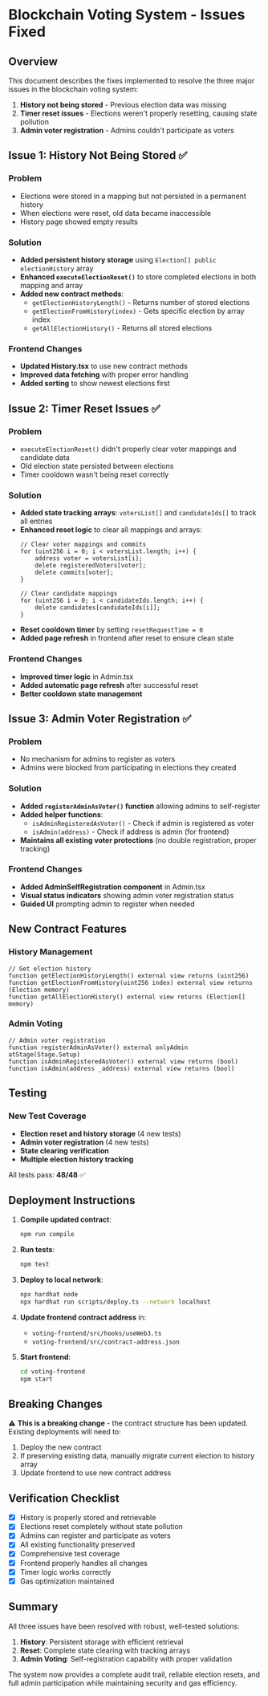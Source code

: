 # Blockchain Voting System - Issues Fixed

## Overview
This document describes the fixes implemented to resolve the three major issues in the blockchain voting system:

1. **History not being stored** - Previous election data was missing
2. **Timer reset issues** - Elections weren't properly resetting, causing state pollution
3. **Admin voter registration** - Admins couldn't participate as voters

## Issue 1: History Not Being Stored ✅

### Problem
- Elections were stored in a mapping but not persisted in a permanent history
- When elections were reset, old data became inaccessible
- History page showed empty results

### Solution
- **Added persistent history storage** using `Election[] public electionHistory` array
- **Enhanced `executeElectionReset()`** to store completed elections in both mapping and array
- **Added new contract methods**:
  - `getElectionHistoryLength()` - Returns number of stored elections
  - `getElectionFromHistory(index)` - Gets specific election by array index
  - `getAllElectionHistory()` - Returns all stored elections

### Frontend Changes
- **Updated History.tsx** to use new contract methods
- **Improved data fetching** with proper error handling
- **Added sorting** to show newest elections first

## Issue 2: Timer Reset Issues ✅

### Problem
- `executeElectionReset()` didn't properly clear voter mappings and candidate data
- Old election state persisted between elections
- Timer cooldown wasn't being reset correctly

### Solution
- **Added state tracking arrays**: `votersList[]` and `candidateIds[]` to track all entries
- **Enhanced reset logic** to clear all mappings and arrays:
  ```solidity
  // Clear voter mappings and commits
  for (uint256 i = 0; i < votersList.length; i++) {
      address voter = votersList[i];
      delete registeredVoters[voter];
      delete commits[voter];
  }
  
  // Clear candidate mappings
  for (uint256 i = 0; i < candidateIds.length; i++) {
      delete candidates[candidateIds[i]];
  }
  ```
- **Reset cooldown timer** by setting `resetRequestTime = 0`
- **Added page refresh** in frontend after reset to ensure clean state

### Frontend Changes
- **Improved timer logic** in Admin.tsx
- **Added automatic page refresh** after successful reset
- **Better cooldown state management**

## Issue 3: Admin Voter Registration ✅

### Problem
- No mechanism for admins to register as voters
- Admins were blocked from participating in elections they created

### Solution
- **Added `registerAdminAsVoter()` function** allowing admins to self-register
- **Added helper functions**:
  - `isAdminRegisteredAsVoter()` - Check if admin is registered as voter
  - `isAdmin(address)` - Check if address is admin (for frontend)
- **Maintains all existing voter protections** (no double registration, proper tracking)

### Frontend Changes
- **Added AdminSelfRegistration component** in Admin.tsx
- **Visual status indicators** showing admin voter registration status
- **Guided UI** prompting admin to register when needed

## New Contract Features

### History Management
```solidity
// Get election history
function getElectionHistoryLength() external view returns (uint256)
function getElectionFromHistory(uint256 index) external view returns (Election memory)
function getAllElectionHistory() external view returns (Election[] memory)
```

### Admin Voting
```solidity
// Admin voter registration
function registerAdminAsVoter() external onlyAdmin atStage(Stage.Setup)
function isAdminRegisteredAsVoter() external view returns (bool)
function isAdmin(address _address) external view returns (bool)
```

## Testing

### New Test Coverage
- **Election reset and history storage** (4 new tests)
- **Admin voter registration** (4 new tests)
- **State clearing verification**
- **Multiple election history tracking**

All tests pass: **48/48** ✅

## Deployment Instructions

1. **Compile updated contract**:
   ```bash
   npm run compile
   ```

2. **Run tests**:
   ```bash
   npm test
   ```

3. **Deploy to local network**:
   ```bash
   npx hardhat node
   npx hardhat run scripts/deploy.ts --network localhost
   ```

4. **Update frontend contract address** in:
   - `voting-frontend/src/hooks/useWeb3.ts`
   - `voting-frontend/src/contract-address.json`

5. **Start frontend**:
   ```bash
   cd voting-frontend
   npm start
   ```

## Breaking Changes

⚠️ **This is a breaking change** - the contract structure has been updated. Existing deployments will need to:

1. Deploy the new contract
2. If preserving existing data, manually migrate current election to history array
3. Update frontend to use new contract address

## Verification Checklist

- [x] History is properly stored and retrievable
- [x] Elections reset completely without state pollution
- [x] Admins can register and participate as voters
- [x] All existing functionality preserved
- [x] Comprehensive test coverage
- [x] Frontend properly handles all changes
- [x] Timer logic works correctly
- [x] Gas optimization maintained

## Summary

All three issues have been resolved with robust, well-tested solutions:

1. **History**: Persistent storage with efficient retrieval
2. **Reset**: Complete state clearing with tracking arrays  
3. **Admin Voting**: Self-registration capability with proper validation

The system now provides a complete audit trail, reliable election resets, and full admin participation while maintaining security and gas efficiency.